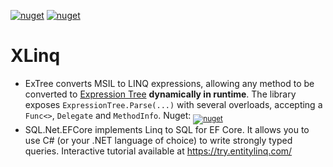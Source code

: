 [![nuget](https://img.shields.io/nuget/vpre/Streamx.Linq.ExTree?label=ExTree)](https://www.nuget.org/packages/Streamx.Linq.ExTree)
[![nuget](https://img.shields.io/nuget/vpre/Streamx.Linq.SQL.EFCore?label=ELINQ%20EF%20Core)](https://www.nuget.org/packages/Streamx.Linq.SQL.EFCore)

# XLinq
- ExTree converts MSIL to LINQ expressions, allowing any method to be converted to [Expression Tree](https://learn.microsoft.com/en-us/dotnet/api/system.linq.expressions) **dynamically in runtime**. The library exposes `ExpressionTree.Parse(...)` with several overloads, accepting a `Func<>`, `Delegate` and `MethodInfo`. Nuget: <sub>[![nuget](https://img.shields.io/nuget/vpre/Streamx.Linq.ExTree?label=ExTree)](https://www.nuget.org/packages/Streamx.Linq.ExTree)</sub>
- SQL.Net.EFCore implements Linq to SQL for EF Core. It allows you to use C# (or your .NET language of choice) to write strongly typed queries. Interactive tutorial available at https://try.entitylinq.com/
